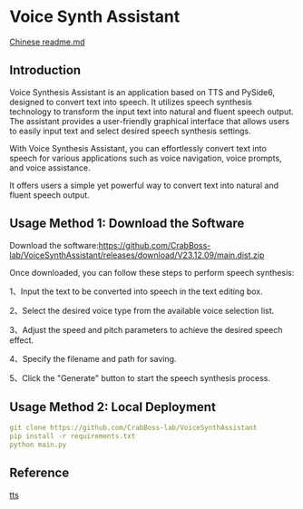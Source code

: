 # Voice Synth Assistant

[Chinese readme.md](https://github.com/CrabBoss-lab/VoiceSynthAssistant)

## Introduction
Voice Synthesis Assistant is an application based on TTS and PySide6, designed to convert text into speech. It utilizes speech synthesis technology to transform the input text into natural and fluent speech output. The assistant provides a user-friendly graphical interface that allows users to easily input text and select desired speech synthesis settings.

With Voice Synthesis Assistant, you can effortlessly convert text into speech for various applications such as voice navigation, voice prompts, and voice assistance.

It offers users a simple yet powerful way to convert text into natural and fluent speech output.

## Usage Method 1: Download the Software
Download the software:https://github.com/CrabBoss-lab/VoiceSynthAssistant/releases/download/V23.12.09/main.dist.zip

Once downloaded, you can follow these steps to perform speech synthesis:

1、Input the text to be converted into speech in the text editing box.

2、Select the desired voice type from the available voice selection list.

3、Adjust the speed and pitch parameters to achieve the desired speech effect.

4、Specify the filename and path for saving.

5、Click the "Generate" button to start the speech synthesis process.

## Usage Method 2: Local Deployment
```yaml
git clone https://github.com/CrabBoss-lab/VoiceSynthAssistant
pip install -r requirements.txt
python main.py
```

## Reference
[tts](https://github.com/skygongque/tts)
